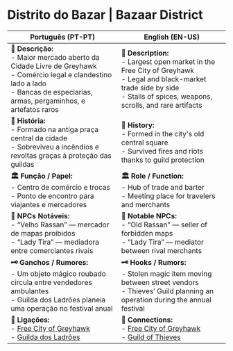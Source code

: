# Distrito do Bazar | Bazaar District

| **Português (PT-PT)** | **English (EN-US)** |
|-----------------------|---------------------|
| **📝 Descrição:**<br> - Maior mercado aberto da Cidade Livre de Greyhawk<br> - Comércio legal e clandestino lado a lado<br> - Bancas de especiarias, armas, pergaminhos, e artefatos raros | **📝 Description:**<br> - Largest open market in the Free City of Greyhawk<br> - Legal and black-market trade side by side<br> - Stalls of spices, weapons, scrolls, and rare artifacts |
| **📜 História:**<br> - Formado na antiga praça central da cidade<br> - Sobreviveu a incêndios e revoltas graças à proteção das guildas | **📜 History:**<br> - Formed in the city's old central square<br> - Survived fires and riots thanks to guild protection |
| **🏛 Função / Papel:**<br> - Centro de comércio e trocas<br> - Ponto de encontro para viajantes e mercadores | **🏛 Role / Function:**<br> - Hub of trade and barter<br> - Meeting place for travelers and merchants |
| **👤 NPCs Notáveis:**<br> - “Velho Rassan” — mercador de mapas proibidos<br> - “Lady Tira” — mediadora entre comerciantes rivais | **👤 Notable NPCs:**<br> - “Old Rassan” — seller of forbidden maps<br> - “Lady Tira” — mediator between rival merchants |
| **🗝 Ganchos / Rumores:**<br> - Um objeto mágico roubado circula entre vendedores ambulantes<br> - Guilda dos Ladrões planeia uma operação no festival anual | **🗝 Hooks / Rumors:**<br> - Stolen magic item moving between street vendors<br> - Thieves’ Guild planning an operation during the annual festival |
| **📎 Ligações:**<br> - [Free City of Greyhawk](free_city_of_greyhawk.md)<br> - [Guilda dos Ladrões](guild_of_thieves.md) | **📎 Connections:**<br> - [Free City of Greyhawk](free_city_of_greyhawk.md)<br> - [Guild of Thieves](guild_of_thieves.md) |
